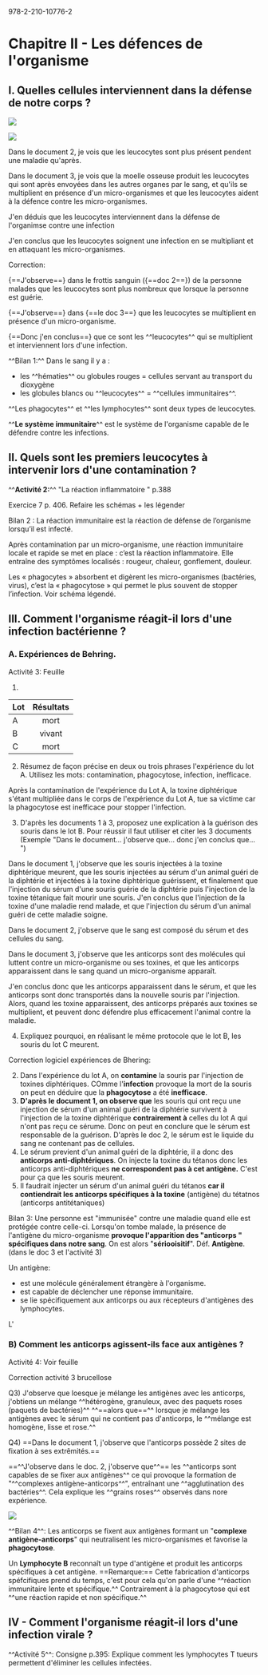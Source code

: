978-2-210-10776-2
# Chapitre II - Les défences de l'organisme
## I. Quelles cellules interviennent dans la défense de notre corps ?

![](../assets/scans/2024-sept-13-1.png)

![](../assets/scans/2024-sept-13-2.png)

Dans le document 2, je vois que les leucocytes sont plus présent pendent une maladie qu'après. 

Dans le document 3, je vois que la moelle osseuse produit les leucocytes qui sont après envoyées dans les autres organes par le sang, et qu'ils se multiplient en présence d'un micro-organismes et que les leucocytes aident à la défence contre les micro-organismes.

J'en déduis que les leucocytes interviennent dans la défense de l'organimse contre une infection

J'en conclus que les leucocytes soignent une infection en se multipliant et en attaquant les micro-organismes.

Correction: 

{==J'observe==} dans le frottis sanguin ({==doc 2==}) de la personne malades que les leucocytes sont plus nombreux que lorsque la personne est guérie.

{==J'observe==} dans {==le doc 3==} que les leucocytes se multiplient en présence d'un micro-organisme.

{==Donc j'en conclus==} que ce sont les ^^leucocytes^^ qui se multiplient et interviennent lors d'une infection.

^^Bilan 1:^^ 
Dans le sang il y a :
- les ^^hématies^^ ou globules rouges = cellules servant au transport du dioxygène
- les globules blancs ou ^^leucocytes^^ = ^^cellules immunitaires^^.

^^Les phagocytes^^ et ^^les lymphocytes^^ sont deux types de leucocytes.

^^**Le système immunitaire**^^ est le système de l'organisme capable de le défendre contre les infections.

## II. Quels sont les premiers leucocytes à intervenir lors d'une contamination ?

^^**Activité 2:**^^ "La réaction inflammatoire " p.388

Exercice 7 p. 406. Refaire les schémas + les légender


Bilan 2 : La réaction immunitaire est la réaction de défense de l’organisme lorsqu’il est infecté.

Après contamination par un micro-organisme, une réaction immunitaire locale et rapide se met en place : c’est la réaction inflammatoire. Elle entraîne des symptômes localisés : rougeur, chaleur, gonflement, douleur.

Les « phagocytes » absorbent et digèrent les micro-organismes (bactéries, virus), c’est la «&nbsp;phagocytose » qui permet le plus souvent de stopper l’infection. Voir schéma légendé.

## III. Comment l'organisme réagit-il lors d'une infection bactérienne ?
### A. Expériences de Behring.

Activité 3: Feuille

1. 
| Lot | Résultats |
|-----|:---------:|
|  A  |   mort    |
|  B  |  vivant   |
|  C  |   mort    |

2. Résumez de façon précise en deux ou trois phrases l'expérience du lot A. Utilisez les mots: contamination, phagocytose, infection, inefficace.

Après la contamination de l'expérience du Lot A, la toxine diphtérique s'étant multipliée dans le corps de l'expérience du Lot A, tue sa victime car la phagocytose est inefficace pour stopper l'infection.

3. D'après les documents 1 à 3, proposez une explication à la guérison des souris dans le lot B. Pour réussir il faut utiliser et citer les 3 documents (Exemple "Dans le document... j'observe que... donc j'en conclus que... ")

Dans le document 1, j'observe que les souris injectées à la toxine diphtérique meurent, que les souris injectées au sérum d'un animal guéri de la diphtérie et injectées à la toxine diphtérique guérissent, et finalement que l'injection du sérum d'une souris guérie de la diphtérie puis l'injection de la toxine tétanique fait mourir une souris. J'en conclus que l'injection de la toxine d'une maladie rend malade, et que l'injection du sérum d'un animal guéri de cette maladie soigne. 

Dans le document 2, j'observe que le sang est composé du sérum et des cellules du sang.

Dans le document 3, j'observe que les anticorps sont des molécules qui luttent contre un micro-organisme ou ses toxines, et que les anticorps apparaissent dans le sang quand un micro-organisme apparaît.

J'en conclus donc que les anticorps apparaissent dans le sérum, et que les anticorps sont donc transportés dans la nouvelle souris par l'injection. Alors, quand les toxine apparaissent, des anticorps préparés aux toxines se multiplient, et peuvent donc défendre plus efficacement l'animal contre la maladie.

4. Expliquez pourquoi, en réalisant le même protocole que le lot B, les souris du lot C meurent.

Correction logiciel expériences de Bhering:

2. Dans l'expérience du lot A, on **contamine** la souris par l'injection de toxines diphtériques. COmme l'**infection** provoque la mort de la souris on peut en déduire que la **phagocytose** a été **inefficace**.
3. **D'après le document 1, on observe que** les souris qui ont reçu une injection de sérum d'un animal guéri de la diphtérie survivent à l'injection de la toxine diphtérique **contrairement à** celles du lot A qui n'ont pas reçu ce sérume. Donc on peut en conclure que le sérum est responsable de la guérison.
D'après le doc 2, le sérum est le liquide du sang ne contenant pas de cellules.
4. Le sérum previent d'un animal guéri de la diphtérie, il a donc des **anticorps anti-diphtériques**. On injecte la toxine du tétanos donc les anticorps anti-diphtériques **ne correspondent pas à cet antigène.** C'est pour ça que les souris meurent.
5. Il faudrait injecter un sérum d'un animal guéri du tétanos **car il contiendrait les anticorps spécifiques à la toxine** (antigène) du tétatnos (anticorps antitétaniques)

Bilan 3: Une personne est "immunisée" contre une maladie quand elle est protégée contre celle-ci. Lorsqu'on tombe malade, la présence de l'antigène du micro-organisme **provoque l'apparition des "anticorps "  spécifiques dans notre sang**. On est alors "**sériooisitif**". Déf. **Antigène**. (dans le doc 3 et l'activité 3)

Un antigène:

- est une molécule généralement étrangère à l'organisme.
- est capable de déclencher une réponse immunitaire.
- se lie spécifiquement aux anticorps ou aux récepteurs d'antigènes des lymphocytes.

L'


### B) Comment les anticorps agissent-ils face aux antigènes ?

Activité 4: Voir feuille

Correction activité 3 brucellose

Q3) J'observe que loesque je mélange les antigènes avec les anticorps, j'obtiens un mélange ^^hétérogène, granuleux, avec des paquets roses (paquets de bactéries)^^ ^^==alors que==^^ lorsque je mélange les antigènes avec le sérum qui ne contient pas d'anticorps, le ^^mélange est homogène, lisse et rose.^^

Q4) ==Dans le document 1, j'observe que l'anticorps possède 2 sites de fixation à ses extrêmités.==

==^^J'observe dans le doc. 2, j'observe que^^== les ^^anticorps sont capables de se fixer aux antigènes^^ ce qui provoque la formation de "^^complexes antigène-anticorps^^", entraînant une ^^agglutination des bactéries^^. Cela explique les ^^grains roses^^ observés dans nore expérience.

![](../assets/scans/2024-octo-7-2.png)

^^Bilan 4^^: Les anticorps se fixent aux antigènes formant un "**complexe antigène-anticorps**" qui neutralisent les micro-organismes et favorise la **phagocytose**.

Un **Lymphocyte B** reconnaît un type d'antigène et produit les anticorps spécifiques à cet antigène. ==Remarque:== Cette fabrication d'anticorps spéfcifiques prend du temps, c'est pour cela qu'on parle d'une ^^réaction immunitaire lente et spécifique.^^ Contrairement à la phagocytose qui est ^^une réaction rapide et non spécifique.^^

## IV - Comment l'organisme réagit-il lors d'une infection virale ?

^^Activité 5^^: Consigne p.395: Explique comment les lymphocytes T tueurs permettent d'éliminer les cellules infectées.

